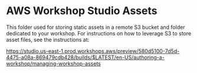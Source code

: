 # AWS Workshop Studio Assets

This folder used for storing static assets in a remote S3 bucket and folder dedicated to your workshop. For instructions on how to leverage S3 to store asset files, see the instructions at:

<https://studio.us-east-1.prod.workshops.aws/preview/580d5100-7d5d-4475-a08a-869479cdb428/builds/$LATEST/en-US/authoring-a-workshop/managing-workshop-assets>